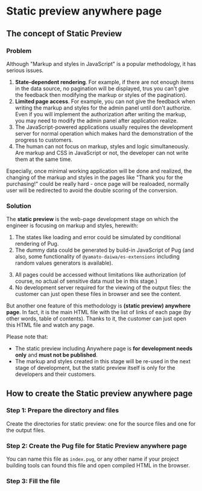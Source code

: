 # Static preview anywhere page

## The concept of Static Preview

### Problem

Although "Markup and styles in JavaScript" is a popular methodology, it has serious issues.

1. **State-dependent rendering**. For example, if there are not enough items in the data source, no pagination will be displayed, trus you can't give the feedback then modifying the markup or styles of the pagination).
2. **Limited page access**. For example, you can not give the feedback when writing the markup and styles for the admin panel until don't authorize. Even if you will implement the authorization after writing the markup, you may need to modify the admin panel after application realize.
3. The JavaScript-powered applications usually requires the development server for normal operation which makes hard the demonstration of the progress to customers.
4. The human can not focus on markup, styles and logic simultaneously. Are markup and CSS in JavaScript or not, the developer can not write them at the same time.

Especially, once minimal working application will be done and realized, the changing of the markup and styles in the pages like "Thank you for the purchasing!" could be really hard - once page will be realoaded, normally user will be redirected to avoid the double scoring of the conversion.

### Solution

The **static preview** is the web-page development stage on which the engineer is focusing on markup and styles, herewith:

1. The states like loading and error could be simulated by conditional rendering of Pug.
2. The dummy data could be generated by build-in JavaScript of Pug (and also, some functionality of `@yamato-daiwa/es-extensions`
   including random values generators is available).

<!-- TODO 再開点 -->

3. All pages could be accessed without limitations like authorization (of course, no actual of sensitive data must be in this stage.)
4. No development server required for the viewing of the output files: the customer can just open these files in browser and see the content.

But another one feature of this methodology is **(static preview) anywhere page**.
In fact, it is the main HTML file with the list of links of each page (by other words, table of contents).
Thanks to it, the customer can just open this HTML file and watch any page.

Please note that:

* The static preview including Anywhere page is **for development needs only** and **must not be published**.
* The markup and styles created in this stage will be re-used in the next stage of development, but the static preview itself
  is only for the developers and their customers.

## How to create the Static preview anywhere page

### Step 1: Prepare the directory and files

Create the directories for static preview: one for the source files and one for the output files.

### Step 2: Create the Pug file for Static Preview anywhere page

You can name this file as `index.pug`, or any other name if your project building tools can found this file and open compiled HTML in the browser.

### Step 3: Fill the file
